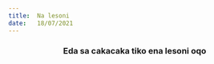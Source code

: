```yaml
---
title:  Na lesoni
date:   18/07/2021
---
```


### <center>Eda sa cakacaka tiko ena lesoni oqo</center>